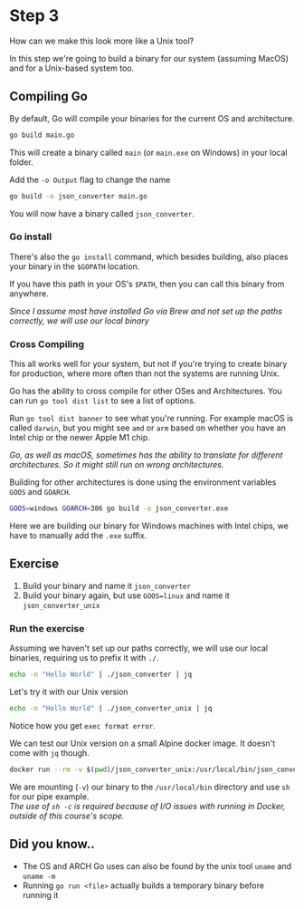 # Step 3

How can we make this look more like a Unix tool?

In this step we're going to build a binary for our system (assuming MacOS) and for a Unix-based system too.


## Compiling Go

By default, Go will compile your binaries for the current OS and architecture.

```bash
go build main.go
```

This will create a binary called `main` (or `main.exe` on Windows) in your local folder.

Add the `-o Output` flag to change the name

```bash
go build -o json_converter main.go
```

You will now have a binary called `json_converter`.

### Go install

There's also the `go install` command, which besides building, also places your binary in the `$GOPATH` location.

If you have this path in your OS's `$PATH`, then you can call this binary from anywhere.

_Since I assume most have installed Go via Brew and not set up the paths correctly, we will use our local binary_

### Cross Compiling

This all works well for your system, but not if you're trying to create binary for production, where more often than not
the systems are running Unix.

Go has the ability to cross compile for other OSes and Architectures. You can run `go tool dist list` to see a list of options.

Run `go tool dist banner` to see what you're running. 
For example macOS is called `darwin`, but you might see `amd` or `arm` based on whether 
you have an Intel chip or the newer Apple M1 chip.

_Go, as well as macOS, sometimes has the ability to translate for different architectures. 
So it might still run on wrong architectures._

Building for other architectures is done using the environment variables `GOOS` and `GOARCH`.

```bash
GOOS=windows GOARCH=386 go build -o json_converter.exe
```

Here we are building our binary for Windows machines with Intel chips, we have to manually add the `.exe` suffix.

## Exercise

1. Build your binary and name it `json_converter`
2. Build your binary again, but use `GOOS=linux` and name it `json_converter_unix`

### Run the exercise

Assuming we haven't set up our paths correctly, we will use our local binaries, requiring us to prefix it with `./`.

```bash
echo -n "Hello World" | ./json_converter | jq
```

Let's try it with our Unix version

```bash
echo -n "Hello World" | ./json_converter_unix | jq
```

Notice how you get `exec format error`.

We can test our Unix version on a small Alpine docker image. It doesn't come with `jq` though.

```bash
docker run --rm -v $(pwd)/json_converter_unix:/usr/local/bin/json_converter:z alpine /bin/sh -c 'echo -n "Hello World" | json_converter'
```

We are mounting (`-v`) our binary to the `/usr/local/bin` directory and use `sh` for our pipe example.  
_The use of `sh -c` is required because of I/O issues with running in Docker, outside of this course's scope._

## Did you know..

- The OS and ARCH Go uses can also be found by the unix tool `uname` and `uname -m`
- Running `go run <file>` actually builds a temporary binary before running it